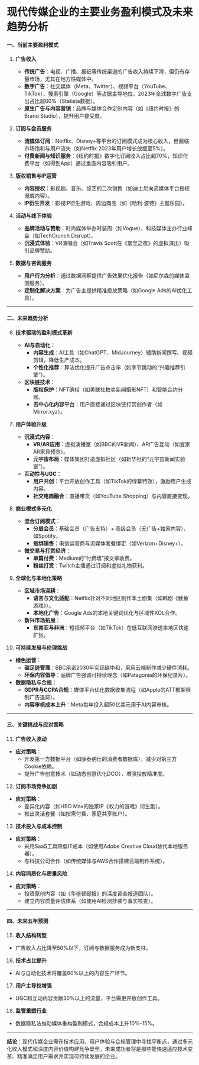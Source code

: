 

# **现代传媒企业的主要业务盈利模式及未来趋势分析**

#### **一、当前主要盈利模式**
1. **广告收入**
   - **传统广告**：电视、广播、报纸等传统渠道的广告收入持续下滑，但仍有存量市场，尤其在地方性媒体中。
   - **数字广告**：社交媒体（Meta、Twitter）、视频平台（YouTube、TikTok）、搜索引擎（Google）等占据主导地位，2023年全球数字广告支出占比超60%（Statista数据）。
   - **原生广告与内容营销**：品牌与媒体合作定制内容（如《纽约时报》的Brand Studio），提升用户接受度。

2. **订阅与会员服务**
   - **流媒体订阅**：Netflix、Disney+等平台的订阅模式成为核心收入，但面临市场饱和与用户流失（如Netflix 2023年用户增长放缓至5%）。
   - **付费新闻与知识服务**：《纽约时报》数字化订阅收入占比超70%，知识付费平台（如得到App）通过垂直内容吸引用户。

3. **版权销售与IP运营**
   - **内容授权**：影视剧、音乐、综艺的二次销售（如迪士尼向流媒体平台授权漫威内容）。
   - **IP衍生开发**：影视IP衍生游戏、周边商品（如《哈利·波特》主题乐园）。

4. **活动与线下体验**
   - **品牌活动与赞助**：时尚媒体举办时装周（如Vogue）、科技媒体主办行业峰会（如TechCrunch Disrupt）。
   - **沉浸式体验**：VR演唱会（如Travis Scott在《堡垒之夜》的虚拟演出）吸引品牌赞助。

5. **数据与咨询服务**
   - **用户行为分析**：通过数据洞察提供广告效果优化报告（如尼尔森的媒体监测服务）。
   - **定制化解决方案**：为广告主提供精准投放策略（如Google Ads的AI优化工具）。

---

#### **二、未来趋势分析**
6. **技术驱动的盈利模式革新**
   - **AI与自动化**：
     - **内容生成**：AI工具（如ChatGPT、MidJourney）辅助新闻撰写、视频剪辑，降低生产成本。
     - **个性化推荐**：算法优化提升广告点击率（如字节跳动的“兴趣推荐引擎”）。
   - **区块链技术**：
     - **版权保护**：NFT确权（如美联社拍卖新闻摄影NFT）和智能合约分账。
     - **去中心化内容平台**：用户直接通过区块链打赏创作者（如Mirror.xyz）。

7. **用户体验升级**
   - **沉浸式内容**：
     - **VR/AR应用**：虚拟演播室（如BBC的VR新闻）、AR广告互动（如宜家AR家具预览）。
     - **元宇宙布局**：媒体集团打造虚拟社区（如新华社的“元宇宙新闻实验室”）。
   - **互动性与UGC**：
     - **用户共创**：平台开放创作工具（如TikTok的绿幕特效），激励用户生成内容。
     - **社交电商融合**：直播带货（如YouTube Shopping）与内容直接变现。

8. **商业模式多元化**
   - **混合订阅模式**：
     - **分层会员**：基础会员（广告支持）+ 高级会员（无广告+独家内容），如Spotify。
     - **捆绑销售**：电信运营商与流媒体套餐绑定（如Verizon+Disney+）。
   - **微交易与打赏经济**：
     - **单篇付费**：Medium的“付费墙”按文章收费。
     - **粉丝打赏**：Twitch主播通过订阅和虚拟礼物获利。

9. **全球化与本地化策略**
   - **区域市场深耕**：
     - **语言与文化适配**：Netflix针对不同地区制作本土剧集（如韩剧《鱿鱼游戏》）。
     - **本地化广告**：Google Ads的本地关键词优化与区域性KOL合作。
   - **新兴市场拓展**：
     - **东南亚与非洲**：短视频平台（如TikTok）在低互联网渗透率地区快速扩张。

10. **可持续发展与伦理挑战**
   - **绿色运营**：
     - **碳足迹管理**：BBC承诺2030年实现碳中和，采用云端制作减少硬件消耗。
     - **环保内容倡导**：品牌广告强调可持续理念（如Patagonia的环保纪录片）。
   - **数据隐私与合规**：
     - **GDPR与CCPA合规**：媒体平台优化数据收集流程（如Apple的ATT框架限制广告追踪）。
     - **内容审核成本上升**：Meta每年投入超50亿美元用于AI内容审核。

---

#### **三、关键挑战与应对策略**
11. **广告收入波动**
   - **应对策略**：
     - 开发第一方数据平台（如康泰纳仕的消费者数据库），减少对第三方Cookie依赖。
     - 提升广告创意技术（如动态创意优化DCO），增强投放精准度。

12. **订阅市场竞争加剧**
   - **应对策略**：
     - 差异化内容（如HBO Max的独家IP《权力的游戏》衍生剧）。
     - 推出灵活套餐（如按需付费、家庭共享账户）。

13. **技术投入与成本控制**
   - **应对策略**：
     - 采用SaaS工具降低IT成本（如使用Adobe Creative Cloud替代本地服务器）。
     - 与科技公司合作（如传统媒体与AWS合作搭建云端制作系统）。

14. **内容同质化与质量风险**
   - **应对策略**：
     - 投资原创内容（如《华盛顿邮报》的深度调查报道团队）。
     - 建立内容质量评估体系（如使用AI检测抄袭与事实核查）。

---

#### **四、未来五年预测**
15. **收入结构转型**  
   - 广告收入占比降至50%以下，订阅与数据服务成为新支柱。
16. **技术占比提升**  
   - AI与自动化技术将覆盖60%以上的内容生产环节。
17. **用户主导权增强**  
   - UGC和互动内容贡献30%以上的流量，平台需更开放创作工具。
18. **监管重塑行业**  
   - 数据隐私法推动媒体重构盈利模式，合规成本上升10%-15%。

---

**结论**：现代传媒企业需在技术应用、用户体验与合规管理中寻找平衡点，通过多元化收入模式和深度内容价值构建竞争壁垒。未来成功者将是那些能快速适应技术变革、精准满足用户需求并实现可持续发展的企业。